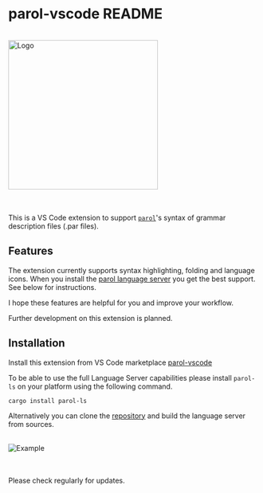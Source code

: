 # parol-vscode README

<!-- markdownlint-disable Inline HTML -->
<br>
<img src="https://github.com/jsinger67/parol/raw/main/tools/parol-vscode/icons/parol-vscode-300x300.png?raw=true" alt="Logo" height=300 with=300>
<br><br><br>
<!-- markdownlint-enable Inline HTML -->

This is a VS Code extension to support [`parol`](https://github.com/jsinger67/parol.git)'s syntax
of grammar description files (.par files).

## Features

The extension currently supports syntax highlighting, folding and language icons.
When you install the [parol language server](https://github.com/jsinger67/parol/tree/main/crates/parol-ls)
you get the best support. See below for instructions.

I hope these features are helpful for you and improve your workflow.

Further development on this extension is planned.

## Installation

Install this extension from VS Code marketplace
[parol-vscode](https://marketplace.visualstudio.com/items?itemName=jsinger67.parol-vscode)

To be able to use the full Language Server capabilities please install `parol-ls` on your platform
using the following command.

```shell
cargo install parol-ls
```

Alternatively you can clone the [repository](https://github.com/jsinger67/parol.git) and build the
language server from sources.

<!-- markdownlint-disable Inline HTML -->
<br>
<img src="https://github.com/jsinger67/parol/raw/main/crates/parol-ls/images/Example.png" alt="Example">
<br><br><br>
<!-- markdownlint-enable Inline HTML -->

Please check regularly for updates.
